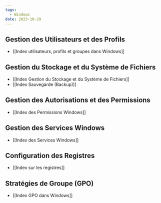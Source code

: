 ```yaml
---
tags:
  - Windows
date: 2023-10-29
---
```

## Gestion des Utilisateurs et des Profils
  - [[Index utilisateurs, profils et groupes dans Windows]]
  
## Gestion du Stockage et du Système de Fichiers
  - [[Index Gestion du Stockage et du Système de Fichiers]]
  - [[Index Sauvegarde (Backup)]]

## Gestion des Autorisations et des Permissions
  - [[Index des Permissions Windows]]

## Gestion des Services Windows
  - [[Index des Services Windows]]

## Configuration des Registres
  - [[Index sur les registres]]

## Stratégies de Groupe (GPO)
  - [[Index GPO dans Windows]]

